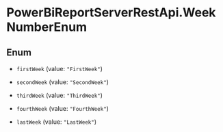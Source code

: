 # PowerBiReportServerRestApi.WeekNumberEnum

## Enum


* `firstWeek` (value: `"FirstWeek"`)

* `secondWeek` (value: `"SecondWeek"`)

* `thirdWeek` (value: `"ThirdWeek"`)

* `fourthWeek` (value: `"FourthWeek"`)

* `lastWeek` (value: `"LastWeek"`)


